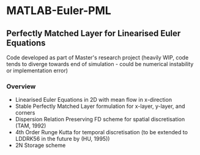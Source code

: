 # MATLAB-Euler-PML
## Perfectly Matched Layer for Linearised Euler Equations

Code developed as part of Master's research project (heavily WIP, code tends to diverge towards end of simulation - could be numerical instability or implementation error)

### Overview

- Linearised Euler Equations in 2D with mean flow in x-direction
- Stable Perfectly Matched Layer formulation for x-layer, y-layer, and corners
- Dispersion Relation Preserving FD scheme for spatial discretisation (TAM, 1992)
- 4th Order Runge Kutta for temporal discretisation (to be extended to LDDRK56 in the future by (HU, 1995))
- 2N Storage scheme
